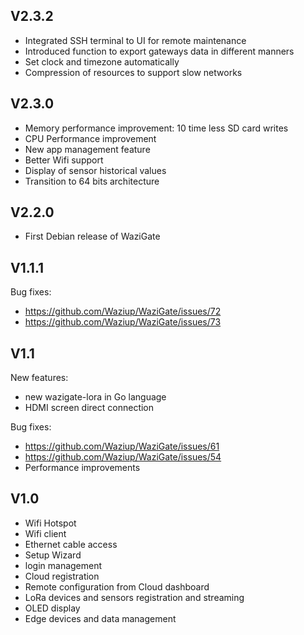 V2.3.2
------

  - Integrated SSH terminal to UI for remote maintenance
  - Introduced function to export gateways data in different manners 
  - Set clock and timezone automatically
  - Compression of resources to support slow networks

V2.3.0
------

- Memory performance improvement: 10 time less SD card writes
- CPU Performance improvement 
- New app management feature
- Better Wifi support
- Display of sensor historical values
- Transition to 64 bits architecture

V2.2.0
------

- First Debian release of WaziGate

V1.1.1
------
Bug fixes: 
- https://github.com/Waziup/WaziGate/issues/72
- https://github.com/Waziup/WaziGate/issues/73

V1.1
----
New features:
- new wazigate-lora in Go language
- HDMI screen direct connection

Bug fixes: 
- https://github.com/Waziup/WaziGate/issues/61
- https://github.com/Waziup/WaziGate/issues/54
- Performance improvements

V1.0
----

- Wifi Hotspot
- Wifi client
- Ethernet cable access
- Setup Wizard
- login management
- Cloud registration
- Remote configuration from Cloud dashboard
- LoRa devices and sensors registration and streaming
- OLED display
- Edge devices and data management
